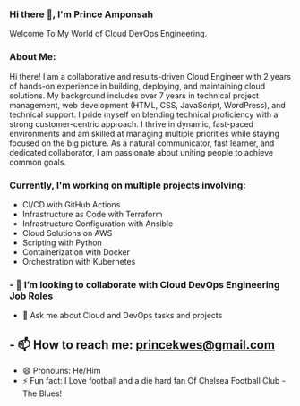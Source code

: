 ### Hi there 👋, I'm Prince Amponsah

Welcome To My World of Cloud DevOps Engineering.

### About Me:

Hi there! I am a collaborative and results-driven Cloud Engineer with 2 years of hands-on experience in building, deploying, and maintaining cloud solutions. My background includes over 7 years in technical project management, web development (HTML, CSS, JavaScript, WordPress), and technical support. I pride myself on blending technical proficiency with a strong customer-centric approach.
I thrive in dynamic, fast-paced environments and am skilled at managing multiple priorities while staying focused on the big picture. As a natural communicator, fast learner, and dedicated collaborator, I am passionate about uniting people to achieve common goals.

### Currently, I'm working on multiple projects involving: ###


- CI/CD with GitHub Actions
- Infrastructure as Code with Terraform
- Infrastructure Configuration with Ansible
- Cloud Solutions on AWS
- Scripting with Python
- Containerization with Docker
- Orchestration with Kubernetes

### - 👯 I’m looking to collaborate with Cloud DevOps Engineering Job Roles
- 💬 Ask me about Cloud and DevOps tasks and projects
## - 📫 How to reach me: <a href="mailto:princekwes@gmail.com">princekwes@gmail.com</a>
- 😄 Pronouns: He/Him
- ⚡ Fun fact: I Love football and a die hard fan Of Chelsea Football Club - The Blues!

